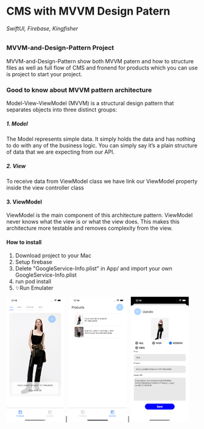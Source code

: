 # CMS with MVVM Design Patern 
###### SwiftUI, Firebase, Kingfisher

### MVVM-and-Design-Pattern Project
MVVM-and-Design-Pattern show both MVVM patern and how to structure files as well as full flow of CMS and fronend for products which you can use is project to start your project. 


### Good to know about MVVM pattern architecture
Model-View-ViewModel (MVVM) is a structural design pattern that separates objects into three distinct groups:
##### 1. Model
The Model represents simple data. It simply holds the data and has nothing to do with any of the business logic. You can simply say it’s a plain structure of data that we are expecting from our API.
##### 2. View
To receive data from ViewModel class we have link our ViewModel property inside the view controller class

#### 3. ViewModel
ViewModel is the main component of this architecture pattern. ViewModel never knows what the view is or what the view does. This makes this architecture more testable and removes complexity from the view. 

#### How to install
1. Download project to your Mac
2. Setup firebase
3. Delete "GoogleService-Info.plist" in App/ and import your own GoogleService-Info.plist
4. run pod install
5. ✨Run  Emulater

<img src="https://github.com/waleerat/GitHub-Photos-Shared/blob/main/MVVM-and-Design-Pattern/Home-screen.png" width="30%" height="30%"> | <img src="https://github.com/waleerat/GitHub-Photos-Shared/blob/main/MVVM-and-Design-Pattern/backend-product-list.png" width="30%" height="30%"> |  <img src="https://github.com/waleerat/GitHub-Photos-Shared/blob/main/MVVM-and-Design-Pattern/product-form.png" width="30%" height="30%">
